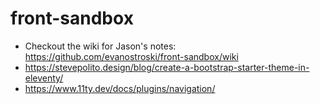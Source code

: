 # front-sandbox

- Checkout the wiki for Jason's notes: https://github.com/evanostroski/front-sandbox/wiki
- https://stevepolito.design/blog/create-a-bootstrap-starter-theme-in-eleventy/
- https://www.11ty.dev/docs/plugins/navigation/